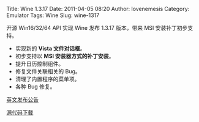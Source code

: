 Title: Wine 1.3.17
Date: 2011-04-05 08:20
Author: lovenemesis
Category: Emulator
Tags: Wine
Slug: wine-1317

开源 Win16/32/64 API 实现 Wine 发布 1.3.17 版本，带来 MSI
安装补丁初步支持。

-   实现新的 **Vista 文件对话框**。
-   初步支持以 **MSI 安装器方式的补丁安装**。
-   提升日历控制组件。
-   修复文件关联相关的 Bug。
-   清理了内置程序的菜单项。
-   各种 Bug 修复。

[英文发布公告](http://www.winehq.org/announce/1.3.17)

[源代码下载](http://prdownloads.sourceforge.net/wine/wine-1.3.17.tar.bz2)
